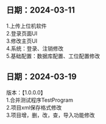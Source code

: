 ## 日期：2024-03-11 
1.上传上位机软件  
2.登录页面UI  
3.修改主页UI  
4.系统：登录、注销修改  
5.基础配置：数据库配置、工位配置修改  

## 日期：2024-03-19   
版本：【1.0.0.0】  
1.合并测试程序TestProgram  
2.项目xml保存格式修改   
3.项目增，删，改，查，导入功能修改  

